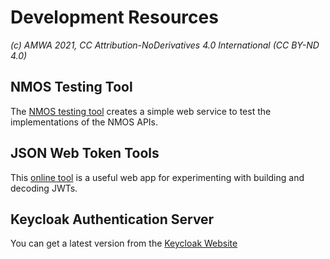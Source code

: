 
# Development Resources 
_(c) AMWA 2021, CC Attribution-NoDerivatives 4.0 International (CC BY-ND 4.0)_
 
## NMOS Testing Tool
The [NMOS testing tool](https://amwa-tv.github.io/nmos-testing/) creates a simple web service to test the implementations of the NMOS APIs.

## JSON Web Token Tools
This [online tool](https://jwt.io/#debugger-io) is a useful web app for experimenting with building and decoding JWTs.

## Keycloak Authentication Server
You can get a latest version from the [Keycloak Website](https://www.keycloak.org/getting-started)


<!--stackedit_data:
eyJoaXN0b3J5IjpbLTE4MTM1MTQyNThdfQ==
-->